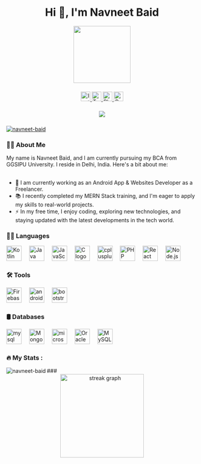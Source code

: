<h1 align="center">Hi 👋, I'm Navneet Baid</h1>
<div align="center">
  <img height="150" src="https://navneetbaid.000webhostapp.com/img/face-2.png"  />
</div>

###

<div align="center">
  <a href="https://www.instagram.com/navneet.baid/" target="_blank">
    <img src="https://img.shields.io/static/v1?message=Instagram&logo=instagram&label=&color=E4405F&logoColor=white&labelColor=&style=for-the-badge" height="25" alt="Instagram logo" />
  </a>
  <a href="https://twitter.com/BaidNavneet" target="_blank">
    <img src="https://img.shields.io/static/v1?message=Twitter&logo=twitter&label=&color=1DA1F2&logoColor=white&labelColor=&style=for-the-badge" height="25" alt="Twitter logo" />
  </a>
  <a href="https://play.google.com/store/apps/dev?id=8294670376006777253&pli=1" target="_blank">
    <img src="https://img.shields.io/static/v1?message=Play%20Store&logo=google-play&label=&color=1DA1F2&logoColor=white&labelColor=&style=for-the-badge" height="25" alt="Play Store developer account link" />
  </a>
  <a href="https://navneetbaid.000webhostapp.com/" target="_blank">
    <img src="https://img.shields.io/static/v1?message=Portfolio&logoColor=white&labelColor=&style=for-the-badge&color=007ACC&logoWidth=20" height="25" alt="Portfolio website link" />
  </a>
</div>

###

<div align="center">
  <img src="https://visitor-badge.laobi.icu/badge?page_id=navneet-baid.navneet-baid&"  />
</div>

###

<p align="left"> <a href="https://github.com/ryo-ma/github-profile-trophy"><img src="https://github-profile-trophy.vercel.app/?username=navneet-baid" alt="navneet-baid" /></a> </p>

###

<h3 align="left">👩‍💻  About Me</h3>

<p align="left">
  My name is Navneet Baid, and I am currently pursuing my BCA from GGSIPU University. I reside in Delhi, India. Here's a bit about me:<br><br>
  
  - 🔭 I am currently working as an Android App & Websites Developer as a Freelancer.<br>
  - 📚 I recently completed my MERN Stack training, and I'm eager to apply my skills to real-world projects.<br>
  - ⚡ In my free time, I enjoy coding, exploring new technologies, and staying updated with the latest developments in the tech world.
</p>

<h3 align="left">🧑‍💻 Languages</h3>

<div align="left">
  <img src="https://cdn.jsdelivr.net/gh/devicons/devicon/icons/kotlin/kotlin-original.svg" height="40" alt="Kotlin logo" />
  <img width="12" />
  <img src="https://cdn.jsdelivr.net/gh/devicons/devicon/icons/java/java-original.svg" height="40" alt="Java logo" />
  <img width="12" />
  <img src="https://cdn.jsdelivr.net/gh/devicons/devicon/icons/javascript/javascript-original.svg" height="40" alt="JavaScript logo" />
  <img width="12" />
  <img src="https://cdn.jsdelivr.net/gh/devicons/devicon/icons/c/c-original.svg" height="40" alt="C logo" />
  <img width="12" />
  <img src="https://cdn.jsdelivr.net/gh/devicons/devicon/icons/cplusplus/cplusplus-original.svg" height="40" alt="cplusplus logo"  />
  <img width="12" />
  <img src="https://cdn.jsdelivr.net/gh/devicons/devicon/icons/php/php-original.svg" height="40" alt="PHP logo" />
  <img width="12" />
  <img src="https://cdn.jsdelivr.net/gh/devicons/devicon/icons/react/react-original.svg" height="40" alt="React logo" />
  <img width="12" />
  <img src="https://cdn.jsdelivr.net/gh/devicons/devicon/icons/nodejs/nodejs-original.svg" height="40" alt="Node.js logo" />
</div>

<h3 align="left">🛠 Tools</h3>

<div align="left">
  <img src="https://cdn.jsdelivr.net/gh/devicons/devicon/icons/firebase/firebase-plain.svg" height="40" alt="Firebase logo" />
  <img width="12" />
  <img src="https://cdn.jsdelivr.net/gh/devicons/devicon/icons/androidstudio/androidstudio-original.svg" height="40" alt="androidstudio 
   logo"  />
   <img width="12" />
   <img src="https://cdn.jsdelivr.net/gh/devicons/devicon/icons/bootstrap/bootstrap-original.svg" height="40" alt="bootstrap logo"  />
</div>

<h3 align="left">🛢 Databases</h3>

<div align="left">
  <img src="https://cdn.jsdelivr.net/gh/devicons/devicon/icons/mysql/mysql-original.svg" height="40" alt="mysql logo"  />
  <img width="12" />
  <img src="https://cdn.jsdelivr.net/gh/devicons/devicon/icons/mongodb/mongodb-original.svg" height="40" alt="MongoDB logo" />
  <img width="12" />
  <img src="https://cdn.jsdelivr.net/gh/devicons/devicon/icons/microsoftsqlserver/microsoftsqlserver-plain.svg" height="40"   
  alt="microsoftsqlserver logo"  />
  <img width="12" />
  <img src="https://cdn.jsdelivr.net/gh/devicons/devicon/icons/oracle/oracle-original.svg" height="40" alt="Oracle logo" />
  <img width="12" />
  <img src="https://cdn.jsdelivr.net/gh/devicons/devicon/icons/mysql/mysql-original.svg" height="40" alt="MySQL logo" />
</div>


<h3 align="left">🔥   My Stats :</h3>
<div align="center"><img align="left" src="https://github-readme-stats.vercel.app/api/top-langs?username=navneet-baid&show_icons=true&locale=en&layout=compact" alt="navneet-baid" /></div>
###

<div align="center">
  <img src="https://streak-stats.demolab.com?user=navneet-baid&locale=en&mode=daily&theme=dark&hide_border=false&border_radius=5&order=3" height="220" alt="streak graph"  />
</div>

###
